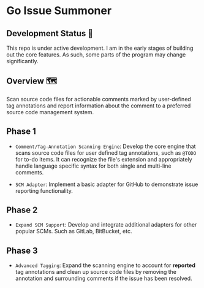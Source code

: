 # Go Issue Summoner

## Development Status :construction:

This repo is under active development. I am in the early stages of building out the core features. As such, some parts of the program may change significantly.

## Overview :world_map:

Scan source code files for actionable comments marked by user-defined tag annotations and report information about the comment to a preferred source code management system.

## Phase 1

- `Comment/Tag-Annotation Scanning Engine`: Develop the core engine that scans source code files for user defined tag annotations, such as `@TODO` for to-do items. It can recognize the file's extension and appropriately handle language specific syntax for both single and multi-line comments.

- `SCM Adapter`: Implement a basic adapter for GitHub to demonstrate issue reporting functionality.

## Phase 2

- `Expand SCM Support`: Develop and integrate additional adapters for other popular SCMs. Such as GitLab, BitBucket, etc.

## Phase 3

- `Advanced Tagging`: Expand the scanning engine to account for **reported** tag annotations and clean up source code files by removing the annotation and surrounding comments if the issue has been resolved.
